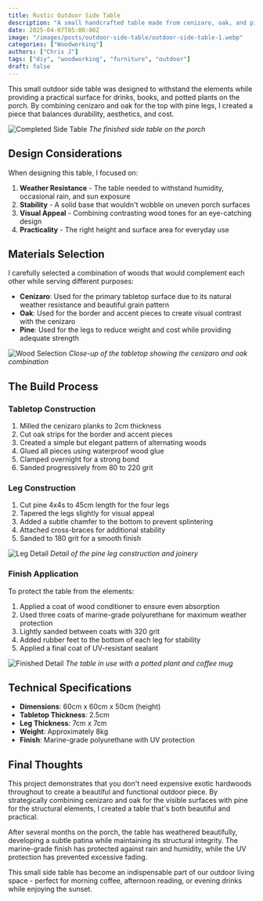 ```yaml
---
title: Rustic Outdoor Side Table
description: "A small handcrafted table made from cenizaro, oak, and pine for the porch"
date: 2025-04-07T05:00:00Z
image: "/images/posts/outdoor-side-table/outdoor-side-table-1.webp"
categories: ["Woodworking"]
authors: ["Chris J"]
tags: ["diy", "woodworking", "furniture", "outdoor"]
draft: false
---
```


This small outdoor side table was designed to withstand the elements while providing a practical surface for drinks, books, and potted plants on the porch. By combining cenizaro and oak for the top with pine legs, I created a piece that balances durability, aesthetics, and cost.

![Completed Side Table](/images/posts/outdoor-side-table/outdoor-side-table-1.webp)
_The finished side table on the porch_

## Design Considerations

When designing this table, I focused on:

1. **Weather Resistance** - The table needed to withstand humidity, occasional rain, and sun exposure
2. **Stability** - A solid base that wouldn't wobble on uneven porch surfaces
3. **Visual Appeal** - Combining contrasting wood tones for an eye-catching design
4. **Practicality** - The right height and surface area for everyday use

## Materials Selection

I carefully selected a combination of woods that would complement each other while serving different purposes:

- **Cenizaro**: Used for the primary tabletop surface due to its natural weather resistance and beautiful grain pattern
- **Oak**: Used for the border and accent pieces to create visual contrast with the cenizaro
- **Pine**: Used for the legs to reduce weight and cost while providing adequate strength

![Wood Selection](/images/posts/outdoor-side-table/outdoor-side-table-2.webp)
_Close-up of the tabletop showing the cenizaro and oak combination_

## The Build Process

### Tabletop Construction

1. Milled the cenizaro planks to 2cm thickness
2. Cut oak strips for the border and accent pieces
3. Created a simple but elegant pattern of alternating woods
4. Glued all pieces using waterproof wood glue
5. Clamped overnight for a strong bond
6. Sanded progressively from 80 to 220 grit

### Leg Construction

1. Cut pine 4x4s to 45cm length for the four legs
2. Tapered the legs slightly for visual appeal
3. Added a subtle chamfer to the bottom to prevent splintering
4. Attached cross-braces for additional stability
5. Sanded to 180 grit for a smooth finish

![Leg Detail](/images/posts/outdoor-side-table/outdoor-side-table-3.webp)
_Detail of the pine leg construction and joinery_

### Finish Application

To protect the table from the elements:

1. Applied a coat of wood conditioner to ensure even absorption
2. Used three coats of marine-grade polyurethane for maximum weather protection
3. Lightly sanded between coats with 320 grit
4. Added rubber feet to the bottom of each leg for stability
5. Applied a final coat of UV-resistant sealant

![Finished Detail](/images/posts/outdoor-side-table/outdoor-side-table-4.webp)
_The table in use with a potted plant and coffee mug_

## Technical Specifications

- **Dimensions**: 60cm x 60cm x 50cm (height)
- **Tabletop Thickness**: 2.5cm
- **Leg Thickness**: 7cm x 7cm
- **Weight**: Approximately 8kg
- **Finish**: Marine-grade polyurethane with UV protection

## Final Thoughts

This project demonstrates that you don't need expensive exotic hardwoods throughout to create a beautiful and functional outdoor piece. By strategically combining cenizaro and oak for the visible surfaces with pine for the structural elements, I created a table that's both beautiful and practical.

After several months on the porch, the table has weathered beautifully, developing a subtle patina while maintaining its structural integrity. The marine-grade finish has protected against rain and humidity, while the UV protection has prevented excessive fading.

This small side table has become an indispensable part of our outdoor living space - perfect for morning coffee, afternoon reading, or evening drinks while enjoying the sunset.
